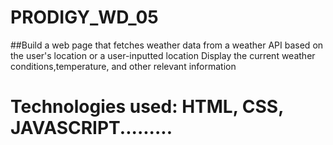 # PRODIGY_WD_05

##Build a web page that fetches weather data from a weather API based on the user's location or a user-inputted location
Display the current weather conditions,temperature, and other relevant information

# Technologies used: HTML, CSS, JAVASCRIPT.........
